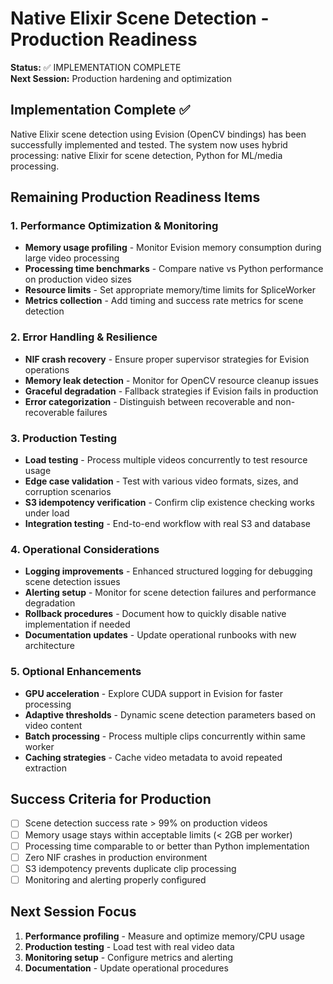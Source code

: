 # Native Elixir Scene Detection - Production Readiness

**Status:** ✅ IMPLEMENTATION COMPLETE  
**Next Session:** Production hardening and optimization

## Implementation Complete ✅

Native Elixir scene detection using Evision (OpenCV bindings) has been successfully implemented and tested. The system now uses hybrid processing: native Elixir for scene detection, Python for ML/media processing.

## Remaining Production Readiness Items

### 1. Performance Optimization & Monitoring
- **Memory usage profiling** - Monitor Evision memory consumption during large video processing
- **Processing time benchmarks** - Compare native vs Python performance on production video sizes
- **Resource limits** - Set appropriate memory/time limits for SpliceWorker
- **Metrics collection** - Add timing and success rate metrics for scene detection

### 2. Error Handling & Resilience
- **NIF crash recovery** - Ensure proper supervisor strategies for Evision operations
- **Memory leak detection** - Monitor for OpenCV resource cleanup issues
- **Graceful degradation** - Fallback strategies if Evision fails in production
- **Error categorization** - Distinguish between recoverable and non-recoverable failures

### 3. Production Testing
- **Load testing** - Process multiple videos concurrently to test resource usage
- **Edge case validation** - Test with various video formats, sizes, and corruption scenarios
- **S3 idempotency verification** - Confirm clip existence checking works under load
- **Integration testing** - End-to-end workflow with real S3 and database

### 4. Operational Considerations
- **Logging improvements** - Enhanced structured logging for debugging scene detection issues
- **Alerting setup** - Monitor for scene detection failures and performance degradation
- **Rollback procedures** - Document how to quickly disable native implementation if needed
- **Documentation updates** - Update operational runbooks with new architecture

### 5. Optional Enhancements
- **GPU acceleration** - Explore CUDA support in Evision for faster processing
- **Adaptive thresholds** - Dynamic scene detection parameters based on video content
- **Batch processing** - Process multiple clips concurrently within same worker
- **Caching strategies** - Cache video metadata to avoid repeated extraction

## Success Criteria for Production

- [ ] Scene detection success rate > 99% on production videos
- [ ] Memory usage stays within acceptable limits (< 2GB per worker)
- [ ] Processing time comparable to or better than Python implementation
- [ ] Zero NIF crashes in production environment
- [ ] S3 idempotency prevents duplicate clip processing
- [ ] Monitoring and alerting properly configured

## Next Session Focus

1. **Performance profiling** - Measure and optimize memory/CPU usage
2. **Production testing** - Load test with real video data
3. **Monitoring setup** - Configure metrics and alerting
4. **Documentation** - Update operational procedures 